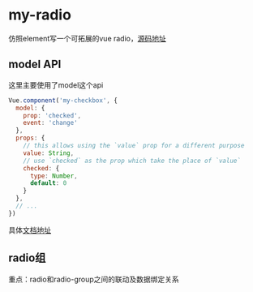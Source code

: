 # my-radio
仿照element写一个可拓展的vue radio，[源码地址](https://github.com/ElemeFE/element/blob/dev/packages/radio/src/radio.vue)
## model API
这里主要使用了model这个api
```js
Vue.component('my-checkbox', {
  model: {
    prop: 'checked',
    event: 'change'
  },
  props: {
    // this allows using the `value` prop for a different purpose
    value: String,
    // use `checked` as the prop which take the place of `value`
    checked: {
      type: Number,
      default: 0
    }
  },
  // ...
})
```
具体[文档地址](https://cn.vuejs.org/v2/api/#model)
## radio组
重点：radio和radio-group之间的联动及数据绑定关系
